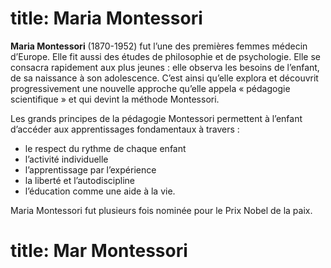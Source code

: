 
# title: Maria Montessori


**Maria Montessori** (1870-1952) fut l’une des premières femmes médecin d’Europe. Elle fit aussi des études de philosophie et de psychologie. Elle se consacra rapidement aux plus jeunes : elle observa les besoins de l’enfant, de sa naissance à son adolescence. C’est ainsi qu’elle explora et découvrit progressivement une nouvelle approche qu’elle appela « pédagogie scientifique » et qui devint la méthode Montessori.  


Les grands principes de la pédagogie Montessori permettent à l’enfant d’accéder aux apprentissages fondamentaux à travers :      
- le respect du rythme de chaque enfant
- l’activité individuelle
- l’apprentissage par l’expérience
- la liberté et l’autodiscipline
-	l’éducation comme une aide à la vie.  


Maria Montessori fut plusieurs fois nominée pour le Prix Nobel de la paix.  


# title: Mar Montessori


